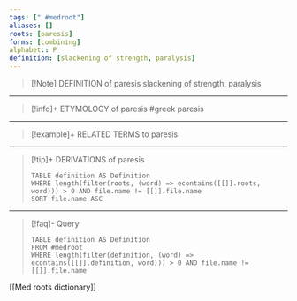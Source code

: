 ```yaml
---
tags: [" #medroot"]
aliases: []
roots: [paresis]
forms: [combining]
alphabet:: P
definition: [slackening of strength, paralysis]
---
```

>[!Note] DEFINITION of paresis
>slackening of strength, paralysis
_____
>[!info]+ ETYMOLOGY of paresis
>#greek paresis
_____
>[!example]+ RELATED TERMS to paresis
>
_____
>[!tip]+ DERIVATIONS of paresis
>```dataview
>TABLE definition AS Definition 
>WHERE length(filter(roots, (word) => econtains([[]].roots, word))) > 0 AND file.name != [[]].file.name
>SORT file.name ASC
>```
___
>[!faq]- Query
>```dataview
>TABLE definition AS Definition
>FROM #medroot
>WHERE length(filter(definition, (word) => econtains([[]].definition, word))) > 0 AND file.name != [[]].file.name
>```

[[Med roots dictionary]]